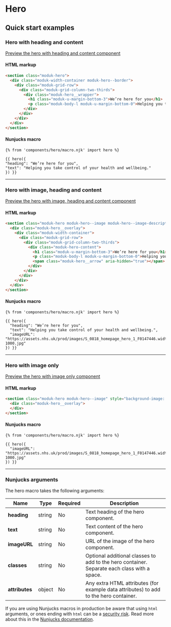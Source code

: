 # Hero

## Quick start examples

### Hero with heading and content

[Preview the hero with heading and content component](https://nhsuk.github.io/moduk-frontend/components/hero/index.html)

#### HTML markup

```html
<section class="moduk-hero">
  <div class="moduk-width-container moduk-hero--border">
    <div class="moduk-grid-row">
      <div class="moduk-grid-column-two-thirds">
        <div class="moduk-hero__wrapper">
          <h1 class="moduk-u-margin-bottom-3">We’re here for you</h1>
          <p class="moduk-body-l moduk-u-margin-bottom-0">Helping you take control of your health and wellbeing.</p>
        </div>
      </div>
    </div>
  </div>
</section>
```

#### Nunjucks macro

```
{% from 'components/hero/macro.njk' import hero %}

{{ hero({
"heading": "We’re here for you",
"text": "Helping you take control of your health and wellbeing."
}) }}
```

---

### Hero with image, heading and content

[Preview the hero with image, heading and content component](https://nhsuk.github.io/moduk-frontend/components/hero/hero-image-content.html)

#### HTML markup

```html
<section class="moduk-hero moduk-hero--image moduk-hero--image-description" style="background-image: url('https://assets.nhs.uk/prod/images/S_0818_homepage_hero_1_F0147446.width-1000.jpg');">
  <div class="moduk-hero__overlay">
    <div class="moduk-width-container">
      <div class="moduk-grid-row">
        <div class="moduk-grid-column-two-thirds">
          <div class="moduk-hero-content">
            <h1 class="moduk-u-margin-bottom-3">We’re here for you</h1>
            <p class="moduk-body-l moduk-u-margin-bottom-0">Helping you take control of your health and wellbeing.</p>
            <span class="moduk-hero__arrow" aria-hidden="true"></span>
          </div>
        </div>
      </div>
    </div>
  </div>
</section>
```

#### Nunjucks macro

```
{% from 'components/hero/macro.njk' import hero %}

{{ hero({
  "heading": "We’re here for you",
  "text": "Helping you take control of your health and wellbeing.",
  "imageURL": "https://assets.nhs.uk/prod/images/S_0818_homepage_hero_1_F0147446.width-1000.jpg"
}) }}
```

---

### Hero with image only

[Preview the hero with image only component](https://nhsuk.github.io/moduk-frontend/components/hero/hero-image.html)

#### HTML markup

```html
<section class="moduk-hero moduk-hero--image" style="background-image: url('https://assets.nhs.uk/prod/images/S_0818_homepage_hero_1_F0147446.width-1000.jpg');">
  <div class="moduk-hero__overlay">
  </div>
</section>
```

#### Nunjucks macro

```
{% from 'components/hero/macro.njk' import hero %}

{{ hero({
  "imageURL": "https://assets.nhs.uk/prod/images/S_0818_homepage_hero_1_F0147446.width-1000.jpg"
}) }}
```

---

### Nunjucks arguments

The hero macro takes the following arguments:

| Name                       | Type     | Required  | Description  |
| ---------------------------|----------|-----------|--------------|
| **heading**                | string   | No        | Text heading of the hero component. |
| **text**                   | string   | No        | Text content of the hero component. |
| **imageURL**               | string   | No        | URL of the image of the hero component. |
| **classes**                | string   | No        | Optional additional classes to add to the hero container. Separate each class with a space. |
| **attributes**             | object   | No        | Any extra HTML attributes (for example data attributes) to add to the hero container. |

If you are using Nunjucks macros in production be aware that using `html` arguments, or ones ending with `html` can be a [security risk](https://developer.mozilla.org/en-US/docs/Glossary/Cross-site_scripting). Read more about this in the [Nunjucks documentation](https://mozilla.github.io/nunjucks/api.html#user-defined-templates-warning).
